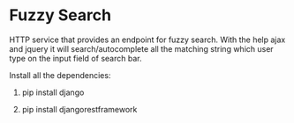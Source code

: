 # Fuzzy Search

HTTP service that provides an endpoint for fuzzy search. With the help ajax and jquery it will search/autocomplete all 
the matching string which user type on the input field of search bar.

Install all the dependencies:

1. pip install django

2. pip install djangorestframework
